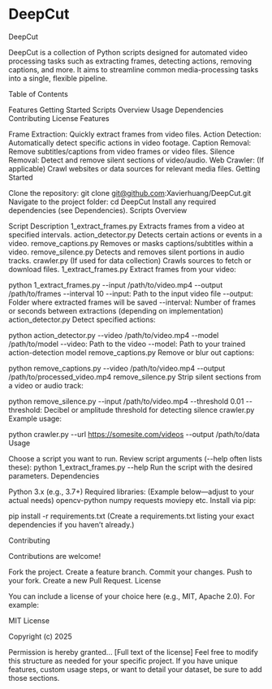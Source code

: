 # DeepCut
DeepCut

DeepCut is a collection of Python scripts designed for automated video processing tasks such as extracting frames, detecting actions, removing captions, and more. It aims to streamline common media-processing tasks into a single, flexible pipeline.

Table of Contents

Features
Getting Started
Scripts Overview
Usage
Dependencies
Contributing
License
Features

Frame Extraction: Quickly extract frames from video files.
Action Detection: Automatically detect specific actions in video footage.
Caption Removal: Remove subtitles/captions from video frames or video files.
Silence Removal: Detect and remove silent sections of video/audio.
Web Crawler: (If applicable) Crawl websites or data sources for relevant media files.
Getting Started

Clone the repository:
git clone git@github.com:Xavierhuang/DeepCut.git
Navigate to the project folder:
cd DeepCut
Install any required dependencies (see Dependencies).
Scripts Overview

Script	Description
1_extract_frames.py	Extracts frames from a video at specified intervals.
action_detector.py	Detects certain actions or events in a video.
remove_captions.py	Removes or masks captions/subtitles within a video.
remove_silence.py	Detects and removes silent portions in audio tracks.
crawler.py	(If used for data collection) Crawls sources to fetch or download files.
1_extract_frames.py
Extract frames from your video:

python 1_extract_frames.py --input /path/to/video.mp4 --output /path/to/frames --interval 10
--input: Path to the input video file
--output: Folder where extracted frames will be saved
--interval: Number of frames or seconds between extractions (depending on implementation)
action_detector.py
Detect specified actions:

python action_detector.py --video /path/to/video.mp4 --model /path/to/model
--video: Path to the video
--model: Path to your trained action-detection model
remove_captions.py
Remove or blur out captions:

python remove_captions.py --video /path/to/video.mp4 --output /path/to/processed_video.mp4
remove_silence.py
Strip silent sections from a video or audio track:

python remove_silence.py --input /path/to/video.mp4 --threshold 0.01
--threshold: Decibel or amplitude threshold for detecting silence
crawler.py
Example usage:

python crawler.py --url https://somesite.com/videos --output /path/to/data
Usage

Choose a script you want to run.
Review script arguments (--help often lists these):
python 1_extract_frames.py --help
Run the script with the desired parameters.
Dependencies

Python 3.x (e.g., 3.7+)
Required libraries: (Example below—adjust to your actual needs)
opencv-python
numpy
requests
moviepy
etc.
Install via pip:

pip install -r requirements.txt
(Create a requirements.txt listing your exact dependencies if you haven’t already.)

Contributing

Contributions are welcome!

Fork the project.
Create a feature branch.
Commit your changes.
Push to your fork.
Create a new Pull Request.
License

You can include a license of your choice here (e.g., MIT, Apache 2.0). For example:

MIT License

Copyright (c) 2025

Permission is hereby granted...
[Full text of the license]
Feel free to modify this structure as needed for your specific project. If you have unique features, custom usage steps, or want to detail your dataset, be sure to add those sections.
